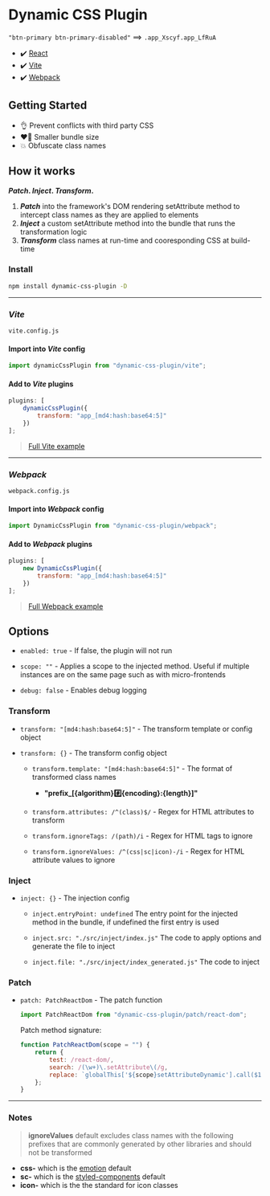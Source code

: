# Dynamic CSS Plugin

`"btn-primary btn-primary-disabled"` ==> `.app_Xscyf.app_LfRuA`

-   ✔️ [React](https://reactjs.org/)
-   ✔️ [Vite](https://vitejs.dev/)
-   ✔️ [Webpack](https://webpack.js.org/)

## Getting Started

-   👌 Prevent conflicts with third party CSS
-   ❤️‍🔥 Smaller bundle size
-   💥 Obfuscate class names

## How it works

**_Patch_. _Inject_. _Transform_.**

1.  **_Patch_** into the framework's DOM rendering setAttribute method to intercept class names as they are applied to elements
2.  **_Inject_** a custom setAttribute method into the bundle that runs the transformation logic
3.  **_Transform_** class names at run-time and cooresponding CSS at build-time

### Install

```bash
npm install dynamic-css-plugin -D
```

---

### _Vite_

`vite.config.js`

#### Import into _Vite_ config

```js
import dynamicCssPlugin from "dynamic-css-plugin/vite";
```

#### Add to _Vite_ plugins

```js
plugins: [
	dynamicCssPlugin({
		transform: "app_[md4:hash:base64:5]"
	})
];
```

> [Full Vite example](./examples/vite/vite.config.js)

---

### _Webpack_

`webpack.config.js`

#### Import into _Webpack_ config

```js
import DynamicCssPlugin from "dynamic-css-plugin/webpack";
```

#### Add to _Webpack_ plugins

```js
plugins: [
	new DynamicCssPlugin({
		transform: "app_[md4:hash:base64:5]"
	})
];
```

> [Full Webpack example](./examples/webpack/webpack.config.js)

## Options

-   `enabled: true` - If false, the plugin will not run

-   `scope: ""` - Applies a scope to the injected method. Useful if multiple instances are on the same page such as with micro-frontends

-   `debug: false` - Enables debug logging

### Transform

-   `transform: "[md4:hash:base64:5]"` - The transform template or config object
-   `transform: {}` - The transform config object

    -   `transform.template: "[md4:hash:base64:5]"` - The format of transformed class names

        -   **"prefix\_[{algorithm}:hash:{encoding}:{length}]"**

    -   `transform.attributes: /^(class)$/` - Regex for HTML attributes to transform

    -   `transform.ignoreTags: /(path)/i` - Regex for HTML tags to ignore

    -   `transform.ignoreValues: /^(css|sc|icon)-/i` - Regex for HTML attribute values to ignore

### Inject

-   `inject: {}` - The injection config

    -   `inject.entryPoint: undefined` The entry point for the injected method in the bundle, if undefined the first entry is used

    -   `inject.src: "./src/inject/index.js"` The code to apply options and generate the file to inject

    -   `inject.file: "./src/inject/index_generated.js"` The code to inject

### Patch

-   `patch: PatchReactDom` - The patch function

    ```jsx
    import PatchReactDom from "dynamic-css-plugin/patch/react-dom";
    ```

    Patch method signature:

    ```jsx
    function PatchReactDom(scope = "") {
    	return {
    		test: /react-dom/,
    		search: /(\w+)\.setAttribute\(/g,
    		replace: `globalThis['${scope}setAttributeDynamic'].call($1,`
    	};
    }
    ```

---

### Notes

> **ignoreValues** default excludes class names with the following prefixes that are commonly generated by other libraries and should not be transformed

-   **css-** which is the [emotion](https://emotion.sh/) default
-   **sc-** which is the [styled-components](https://styled-components.com) default
-   **icon-** which is the the standard for icon classes
